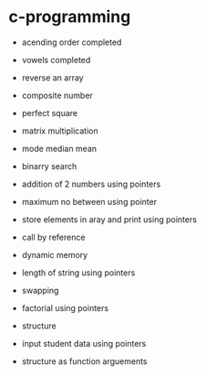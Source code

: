# c-programming

+ acending order completed

+ vowels completed

+ reverse an array 

+ composite number

+ perfect square

+ matrix multiplication

+ mode median mean

+ binarry search

+ addition of 2 numbers using pointers

+ maximum no between using pointer 

+ store elements in aray and print using pointers

+ call by reference

+ dynamic memory

+ length of string using pointers

+ swapping

+ factorial using pointers

+ structure

+ input student data using pointers

+ structure as function arguements
